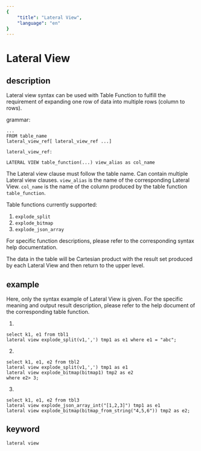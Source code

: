 ```yaml
---
{
    "title": "Lateral View",
    "language": "en"
}
---
```


<!--
Licensed to the Apache Software Foundation (ASF) under one
or more contributor license agreements. See the NOTICE file
distributed with this work for additional information
regarding copyright ownership. The ASF licenses this file
to you under the Apache License, Version 2.0 (the
"License"); you may not use this file except in compliance
with the License. You may obtain a copy of the License at

  http://www.apache.org/licenses/LICENSE-2.0

Unless required by applicable law or agreed to in writing,
software distributed under the License is distributed on an
"AS IS" BASIS, WITHOUT WARRANTIES OR CONDITIONS OF ANY
KIND, either express or implied. See the License for the
specific language governing permissions and limitations
under the License.
-->

# Lateral View

## description

Lateral view syntax can be used with Table Function to fulfill the requirement of expanding one row of data into multiple rows (column to rows).

grammar:

```
...
FROM table_name
lateral_view_ref[ lateral_view_ref ...]

lateral_view_ref:

LATERAL VIEW table_function(...) view_alias as col_name
```
    
The Lateral view clause must follow the table name. Can contain multiple Lateral view clauses. `view_alias` is the name of the corresponding Lateral View. `col_name` is the name of the column produced by the table function `table_function`.

Table functions currently supported:

1. `explode_split`
2. `explode_bitmap`
3. `explode_json_array`

For specific function descriptions, please refer to the corresponding syntax help documentation.

The data in the table will be Cartesian product with the result set produced by each Lateral View and then return to the upper level.

## example

Here, only the syntax example of Lateral View is given. For the specific meaning and output result description, please refer to the help document of the corresponding table function.

1.

```
select k1, e1 from tbl1
lateral view explode_split(v1,',') tmp1 as e1 where e1 = "abc";
```

2.

```
select k1, e1, e2 from tbl2
lateral view explode_split(v1,',') tmp1 as e1
lateral view explode_bitmap(bitmap1) tmp2 as e2
where e2> 3;
```

3.

```
select k1, e1, e2 from tbl3
lateral view explode_json_array_int("[1,2,3]") tmp1 as e1
lateral view explode_bitmap(bitmap_from_string("4,5,6")) tmp2 as e2;
```

## keyword

    lateral view